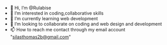 - 👋 Hi, I’m @Rulabise
- 👀 I’m interested in coding,collaborative skills
- 🌱 I’m currently learning web development 
- 💞️ I’m looking to collaborate on coding and web design and development 
- 📫 How to reach me contact through my email account "silasthomas2b@gmail.com"

<!---
Rulabise/Rulabise is a ✨ special ✨ repository because its `README.md` (this file) appears on your GitHub profile.
You can click the Preview link to take a look at your changes.
--->
